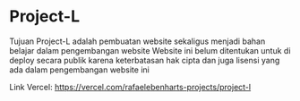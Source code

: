 # Project-L
Tujuan Project-L adalah pembuatan website sekaligus menjadi bahan belajar dalam pengembangan website 
Website ini belum ditentukan untuk di deploy secara publik karena keterbatasan hak cipta dan juga lisensi yang ada dalam pengembangan website ini

Link Vercel:
https://vercel.com/rafaelebenharts-projects/project-l
